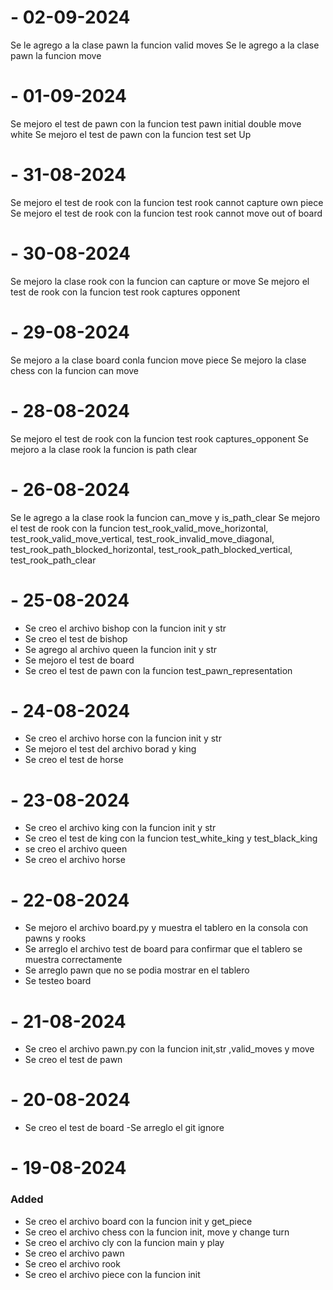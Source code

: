 # - 02-09-2024
Se le agrego a la clase pawn la funcion valid moves
Se le agrego a la clase pawn la funcion move
# - 01-09-2024
Se mejoro el test de pawn con la funcion test pawn initial double move white
Se mejoro el test de pawn con la funcion test set Up

# - 31-08-2024
Se mejoro el test de rook con la funcion test rook cannot capture own piece
Se mejoro el test de rook con la funcion test rook cannot move out of board
# - 30-08-2024
Se mejoro la clase rook con la funcion can capture or move
Se mejoro el test de rook con la funcion test rook captures opponent
# - 29-08-2024
Se mejoro a la clase board conla funcion move piece
Se mejoro la clase chess con la funcion can move 
# - 28-08-2024
Se mejoro el test de rook con la funcion test rook captures_opponent
Se mejoro a la clase rook la funcion is path clear
# - 26-08-2024
Se le agrego a la clase rook la funcion can_move y is_path_clear
Se mejoro el test de rook con la funcion test_rook_valid_move_horizontal, test_rook_valid_move_vertical, test_rook_invalid_move_diagonal, test_rook_path_blocked_horizontal, test_rook_path_blocked_vertical, test_rook_path_clear
# - 25-08-2024
- Se creo el archivo bishop con la funcion init y str
- Se creo el test de bishop
- Se agrego al archivo queen la funcion init y str
- Se mejoro el test de board
- Se creo el test de pawn con la funcion test_pawn_representation

# - 24-08-2024
- Se creo el archivo horse con la funcion init y str
- Se mejoro el test del archivo borad y king
- Se creo el test de horse
# - 23-08-2024
- Se creo el archivo king con la funcion init y str
- Se creo el test de king con la funcion test_white_king y test_black_king
- se creo el archivo queen
- Se creo el archivo horse
# - 22-08-2024
- Se mejoro el archivo board.py y muestra el tablero en la consola con pawns y rooks
- Se arreglo el archivo test de board para confirmar que el tablero se muestra correctamente
- Se arreglo pawn que no se podia mostrar en el tablero
- Se testeo board 
# - 21-08-2024
- Se creo el archivo pawn.py con la funcion init,str ,valid_moves y move
- Se creo el test de pawn
# - 20-08-2024
- Se creo el test de board
-Se arreglo el git ignore 
# - 19-08-2024

### Added
- Se creo el archivo board con la funcion init y get_piece
- Se creo el archivo chess con la funcion init, move y change turn
- Se creo el archivo cly con la funcion main y play
- Se creo el archivo pawn 
- Se creo el archivo rook 
- Se creo el archivo piece con la funcion init 

